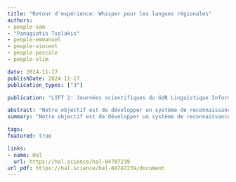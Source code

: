 ```yaml
---
title: "Retour d'expérience: Whisper pour les langues régionales"
authors:
- people-sam
- "Panagiotis Tsolakis"
- people-emmanuel
- people-vincent
- people-pascale
- people-slim

date: 2024-11-17
publishDate: 2024-11-17
publication_types: ["3"]

publication: "LIFT 2: Journées scientifiques du GdR Linguistique Informatique, Formelle et de Terrain"

abstract: "Notre objectif est de développer un système de reconnaissance automatique de la parole (ASR) de langues régionales. Pour cela, nous explorons la spécialisation ou l’adaptation de Whisper par affinage (fine-tuning). Dans cet article, nous présentons un retour d’expérience sur des travaux en cours dans deux langues : le basque et l’alsacien. "
summary: "Notre objectif est de développer un système de reconnaissance automatique de la parole (ASR) de langues régionales. Pour cela, nous explorons la spécialisation ou l’adaptation de Whisper par affinage (fine-tuning). Dans cet article, nous présentons un retour d’expérience sur des travaux en cours dans deux langues : le basque et l’alsacien. "

tags:
featured: true

links:
- name: Hal
  url: https://hal.science/hal-04787239
url_pdf: https://hal.science/hal-04787239/document
---
```


